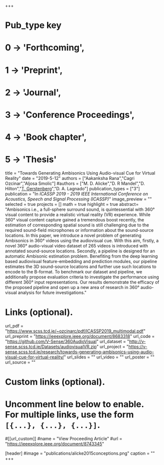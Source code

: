 +++
# Pub_type key
# 0 -> 'Forthcoming',
# 1 -> 'Preprint',
# 2 -> 'Journal',
# 3 -> 'Conference Proceedings',
# 4 -> 'Book chapter',
# 5 -> 'Thesis'

title = "Towards Generating Ambisonics Using Audio-visual Cue for Virtual Reality"
date = "2019-5-12"
authors = ["Aakanksha Rana","Cagri Ozcinar","Aljosa Smolic"]
#authors = ["M. D. Alicke","D. R Mandel","D. Hilton","[T. Gerstenberg](https://tobiasgerstenberg.github.io/)","D. A. Lagnado"]
publication_types = ["3"]
publication = "In *ICASSP 2019 - 2019 IEEE International Conference on Acoustics, Speech and Signal Processing (ICASSP)*"
image_preview = ""
selected = true
projects = []
math = true
highlight = true
abstract= "Ambisonics i.e., a full-sphere surround sound, is quintessential with 360° visual content to provide a realistic virtual reality (VR) experience. While 360° visual content capture gained a tremendous boost recently, the estimation of corresponding spatial sound is still challenging due to the required sound-field microphones or information about the sound-source locations. In this paper, we introduce a novel problem of generating Ambisonics in 360° videos using the audiovisual cue. With this aim, firstly, a novel 360° audio-visual video dataset of 265 videos is introduced with annotated sound-source locations. Secondly, a pipeline is designed for an automatic Ambisonic estimation problem. Benefiting from the deep learning based audiovisual feature-embedding and prediction modules, our pipeline estimates the 3D sound-source locations and further use such locations to encode to the B-format. To benchmark our dataset and pipeline, we additionally propose evaluation criteria to investigate the performance using different 360° input representations. Our results demonstrate the efficacy of the proposed pipeline and open up a new area of research in 360° audio-visual analysis for future investigations."

# Links (optional).
url_pdf = "https://www.scss.tcd.ie/~ozcinarc/pdf/ICASSP2019_multimodal.pdf"
url_preprint = "https://ieeexplore.ieee.org/document/8683318"
url_code = "https://github.com/V-Sense/360AudioVisual"
url_dataset = "http://v-sense.scss.tcd.ie/Datasets/audiovisualVR.zip"
url_project = "https://v-sense.scss.tcd.ie/research/towards-generating-ambisonics-using-audio-visual-cue-for-virtual-reality/"
url_slides = ""
url_video = ""
url_poster = ""
url_source = ""

# Custom links (optional).
#   Uncomment line below to enable. For multiple links, use the form `[{...}, {...}, {...}]`.
#[[url_custom]]
#name = "View Proceeding Article"
#url = "https://ieeexplore.ieee.org/document/8743345"

[header]
#image = "publications/alicke2015conceptions.png"
caption = ""
+++


